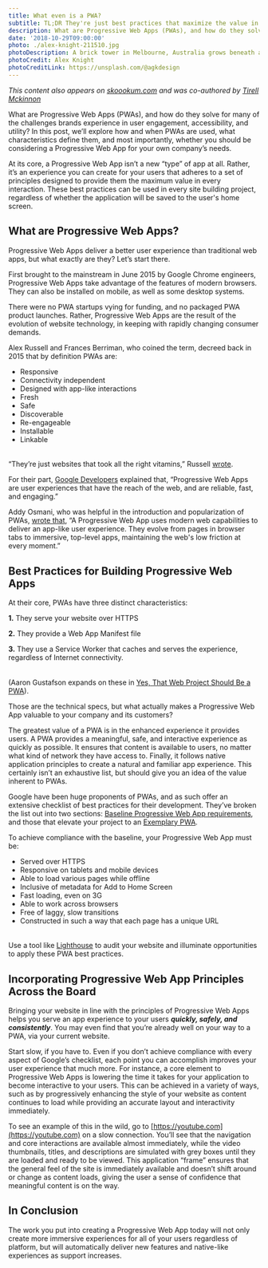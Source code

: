 ```yaml
---
title: What even is a PWA?
subtitle: TL;DR They're just best practices that maximize the value in every interaction.
description: What are Progressive Web Apps (PWAs), and how do they solve for many of the challenges brands experience in user engagement accessibility, and utility? In this post, we’ll explore how and when PWAs are used, what characteristics define them, and most importantly, whether you should be considering a Progressive Web App for your own company’s needs.
date: '2018-10-29T09:00:00'
photo: ./alex-knight-211510.jpg
photoDescription: A brick tower in Melbourne, Australia grows beneath a metal frame.
photoCredit: Alex Knight
photoCreditLink: https://unsplash.com/@agkdesign
---
```


_This content also appears on [skoookum.com](https://skookum.com/blog/getting-started-with-progressive-web-apps) and was co-authored by [Tirell Mckinnon](https://twitter.com/TirellMckinnon)_

What are Progressive Web Apps (PWAs), and how do they solve for many of the challenges brands experience in user engagement, accessibility, and utility? In this post, we’ll explore how and when PWAs are used, what characteristics define them, and most importantly, whether you should be considering a Progressive Web App for your own company’s needs.

At its core, a Progressive Web App isn’t a new “type” of app at all. Rather, it’s an experience you can create for your users that adheres to a set of principles designed to provide them the maximum value in every interaction. These best practices can be used in every site building project, regardless of whether the application will be saved to the user's home screen.

## What are Progressive Web Apps?

Progressive Web Apps deliver a better user experience than traditional web apps, but what exactly are they? Let’s start there.

First brought to the mainstream in June 2015 by Google Chrome engineers, Progressive Web Apps take advantage of the features of modern browsers. They can also be installed on mobile, as well as some desktop systems.

There were no PWA startups vying for funding, and no packaged PWA product launches. Rather, Progressive Web Apps are the result of the evolution of website technology, in keeping with rapidly changing consumer demands.

Alex Russell and Frances Berriman, who coined the term, decreed back in 2015 that by definition PWAs are:

- Responsive
- Connectivity independent
- Designed with app-like interactions
- Fresh
- Safe
- Discoverable
- Re-engageable
- Installable
- Linkable

######

“They’re just websites that took all the right vitamins,” Russell [wrote](https://infrequently.org/2015/06/progressive-apps-escaping-tabs-without-losing-our-soul/).

For their part, [Google Developers](https://developers.google.com/web/progressive-web-apps/) explained that, “Progressive Web Apps are user experiences that have the reach of the web, and are reliable, fast, and engaging.”

Addy Osmani, who was helpful in the introduction and popularization of PWAs, [wrote that](https://addyosmani.com/blog/getting-started-with-progressive-web-apps/), “A Progressive Web App uses modern web capabilities to deliver an app-like user experience. They evolve from pages in browser tabs to immersive, top-level apps, maintaining the web's low friction at every moment.”

## Best Practices for Building Progressive Web Apps

At their core, PWAs have three distinct characteristics:

**1.** They serve your website over HTTPS

**2.** They provide a Web App Manifest file

**3.** They use a Service Worker that caches and serves the experience, regardless of Internet connectivity.

######

(Aaron Gustafson expands on these in [Yes, That Web Project Should Be a PWA](https://alistapart.com/article/yes-that-web-project-should-be-a-pwa#section1)).

Those are the technical specs, but what actually makes a Progressive Web App valuable to your company and its customers?

The greatest value of a PWA is in the enhanced experience it provides users. A PWA provides a meaningful, safe, and interactive experience as quickly as possible. It ensures that content is available to users, no matter what kind of network they have access to. Finally, it follows native application principles to create a natural and familiar app experience. This certainly isn’t an exhaustive list, but should give you an idea of the value inherent to PWAs.

Google have been huge proponents of PWAs, and as such offer an extensive checklist of best practices for their development. They’ve broken the list out into two sections: [Baseline Progressive Web App requirements](https://developers.google.com/web/progressive-web-apps/checklist#baseline), and those that elevate your project to an [Exemplary PWA](https://developers.google.com/web/progressive-web-apps/checklist#exemplary).

To achieve compliance with the baseline, your Progressive Web App must be:

- Served over HTTPS
- Responsive on tablets and mobile devices
- Able to load various pages while offline
- Inclusive of metadata for Add to Home Screen
- Fast loading, even on 3G
- Able to work across browsers
- Free of laggy, slow transitions
- Constructed in such a way that each page has a unique URL

######

Use a tool like [Lighthouse](https://developers.google.com/web/tools/lighthouse/) to audit your website and illuminate opportunities to apply these PWA best practices.

## Incorporating Progressive Web App Principles Across the Board

Bringing your website in line with the principles of Progressive Web Apps helps you serve an app experience to your users _**quickly, safely, and consistently**_. You may even find that you’re already well on your way to a PWA, via your current website.

Start slow, if you have to. Even if you don’t achieve compliance with every aspect of Google’s checklist, each point you can accomplish improves your user experience that much more. For instance, a core element to Progressive Web Apps is lowering the time it takes for your application to become interactive to your users. This can be achieved in a variety of ways, such as by progressively enhancing the style of your website as content continues to load while providing an accurate layout and interactivity immediately.

To see an example of this in the wild, go to [https://youtube.com](https://youtube.com) on a slow connection. You’ll see that the navigation and core interactions are available almost immediately, while the video thumbnails, titles, and descriptions are simulated with grey boxes until they are loaded and ready to be viewed. This application “frame” ensures that the general feel of the site is immediately available and doesn’t shift around or change as content loads, giving the user a sense of confidence that meaningful content is on the way.

## In Conclusion

The work you put into creating a Progressive Web App today will not only create more immersive experiences for all of your users regardless of platform, but will automatically deliver new features and native-like experiences as support increases.
